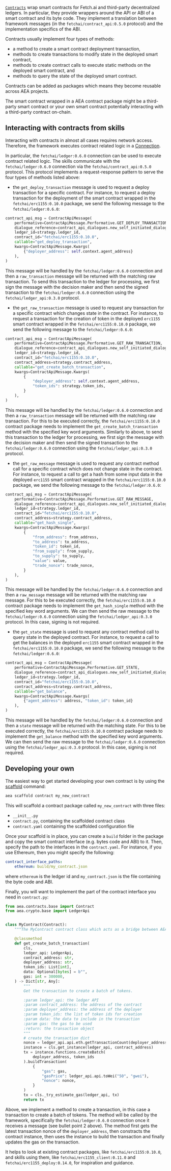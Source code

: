 <a href="../api/contracts/base#contract-objects">`Contracts`</a> wrap smart contracts for Fetch.ai and third-party decentralized ledgers. In particular, they provide wrappers around the API or ABI of a smart contract and its byte code. They implement a translation between framework messages (in the `fetchai/contract_api:0.5.0` protocol) and the implementation specifics of the ABI.

Contracts usually implement four types of methods:

- a method to create a smart contract deployment transaction,
- methods to create transactions to modify state in the deployed smart contract,
- methods to create contract calls to execute static methods on the deployed smart contract, and
- methods to query the state of the deployed smart contract.

Contracts can be added as packages which means they become reusable across AEA projects.

The smart contract wrapped in a AEA contract package might be a third-party smart contract or your own smart contract potentially interacting with a third-party contract on-chain.


## Interacting with contracts from skills

Interacting with contracts in almost all cases requires network access. Therefore, the framework executes contract related logic in a <a href="../connection">Connection</a>.

In particular, the `fetchai/ledger:0.6.0` connection can be used to execute contract related logic. The skills communicate with the `fetchai/ledger:0.6.0` connection via the `fetchai/contract_api:0.5.0` protocol. This protocol implements a request-response pattern to serve the four types of methods listed above:

- the `get_deploy_transaction` message is used to request a deploy transaction for a specific contract. For instance, to request a deploy transaction for the deployment of the smart contract wrapped in the `fetchai/erc1155:0.10.0` package, we send the following message to the `fetchai/ledger:0.6.0`:

``` python
contract_api_msg = ContractApiMessage(
    performative=ContractApiMessage.Performative.GET_DEPLOY_TRANSACTION,
    dialogue_reference=contract_api_dialogues.new_self_initiated_dialogue_reference(),
    ledger_id=strategy.ledger_id,
    contract_id="fetchai/erc1155:0.10.0",
    callable="get_deploy_transaction",
    kwargs=ContractApiMessage.Kwargs(
        {"deployer_address": self.context.agent_address}
    ),
)
```
This message will be handled by the `fetchai/ledger:0.6.0` connection and then a `raw_transaction` message will be returned with the matching raw transaction. To send this transaction to the ledger for processing, we first sign the message with the decision maker and then send the signed transaction to the `fetchai/ledger:0.6.0` connection using the `fetchai/ledger_api:0.3.0` protocol.

- the `get_raw_transaction` message is used to request any transaction for a specific contract which changes state in the contract. For instance, to request a transaction for the creation of token in the deployed `erc1155` smart contract wrapped in the `fetchai/erc1155:0.10.0` package, we send the following message to the `fetchai/ledger:0.6.0`:

``` python
contract_api_msg = ContractApiMessage(
    performative=ContractApiMessage.Performative.GET_RAW_TRANSACTION,
    dialogue_reference=contract_api_dialogues.new_self_initiated_dialogue_reference(),
    ledger_id=strategy.ledger_id,
    contract_id="fetchai/erc1155:0.10.0",
    contract_address=strategy.contract_address,
    callable="get_create_batch_transaction",
    kwargs=ContractApiMessage.Kwargs(
        {
            "deployer_address": self.context.agent_address,
            "token_ids": strategy.token_ids,
        }
    ),
)
```
This message will be handled by the `fetchai/ledger:0.6.0` connection and then a `raw_transaction` message will be returned with the matching raw transaction. For this to be executed correctly, the `fetchai/erc1155:0.10.0` contract package needs to implement the `get_create_batch_transaction` method with the specified key word arguments. Similarly to above, to send this transaction to the ledger for processing, we first sign the message with the decision maker and then send the signed transaction to the `fetchai/ledger:0.6.0` connection using the `fetchai/ledger_api:0.3.0` protocol.

- the `get_raw_message` message is used to request any contract method call for a specific contract which does not change state in the contract. For instance, to request a call to get a hash from some input data in the deployed `erc1155` smart contract wrapped in the `fetchai/erc1155:0.10.0` package, we send the following message to the `fetchai/ledger:0.6.0`:

``` python
contract_api_msg = ContractApiMessage(
    performative=ContractApiMessage.Performative.GET_RAW_MESSAGE,
    dialogue_reference=contract_api_dialogues.new_self_initiated_dialogue_reference(),
    ledger_id=strategy.ledger_id,
    contract_id="fetchai/erc1155:0.10.0",
    contract_address=strategy.contract_address,
    callable="get_hash_single",
    kwargs=ContractApiMessage.Kwargs(
        {
            "from_address": from_address,
            "to_address": to_address,
            "token_id": token_id,
            "from_supply": from_supply,
            "to_supply": to_supply,
            "value": value,
            "trade_nonce": trade_nonce,
        }
    ),
)
```
This message will be handled by the `fetchai/ledger:0.6.0` connection and then a `raw_message` message will be returned with the matching raw message. For this to be executed correctly, the `fetchai/erc1155:0.10.0` contract package needs to implement the `get_hash_single` method with the specified key word arguments. We can then send the raw message to the `fetchai/ledger:0.6.0` connection using the `fetchai/ledger_api:0.3.0` protocol. In this case, signing is not required.


- the `get_state` message is used to request any contract method call to query state in the deployed contract. For instance, to request a call to get the balances in the deployed `erc1155` smart contract wrapped in the `fetchai/erc1155:0.10.0` package, we send the following message to the `fetchai/ledger:0.6.0`:

``` python
contract_api_msg = ContractApiMessage(
    performative=ContractApiMessage.Performative.GET_STATE,
    dialogue_reference=contract_api_dialogues.new_self_initiated_dialogue_reference(),
    ledger_id=strategy.ledger_id,
    contract_id="fetchai/erc1155:0.10.0",
    contract_address=strategy.contract_address,
    callable="get_balance",
    kwargs=ContractApiMessage.Kwargs(
        {"agent_address": address, "token_id": token_id}
    ),
)
```
This message will be handled by the `fetchai/ledger:0.6.0` connection and then a `state` message will be returned with the matching state. For this to be executed correctly, the `fetchai/erc1155:0.10.0` contract package needs to implement the `get_balance` method with the specified key word arguments. We can then send the raw message to the `fetchai/ledger:0.6.0` connection using the `fetchai/ledger_api:0.3.0` protocol. In this case, signing is not required.


## Developing your own

The easiest way to get started developing your own contract is by using the <a href="../scaffolding">scaffold</a> command:

``` bash
aea scaffold contract my_new_contract
```

This will scaffold a contract package called `my_new_contract` with three files:

* `__init__.py` 
* `contract.py`, containing the scaffolded contract class
* `contract.yaml` containing the scaffolded configuration file


Once your scaffold is in place, you can create a `build` folder in the package and copy the smart contract interface (e.g. bytes code and ABI) to it. Then, specify the path to the interfaces in the `contract.yaml`. For instance, if you use Ethereum, then you might specify the following:

``` yaml
contract_interface_paths:
    ethereum: build/my_contract.json
```
where `ethereum` is the ledger id and `my_contract.json` is the file containing the byte code and ABI.


Finally, you will want to implement the part of the contract interface you need in `contract.py`:

``` python
from aea.contracts.base import Contract
from aea.crypto.base import LedgerApi


class MyContract(Contract):
    """The MyContract contract class which acts as a bridge between AEA framework and ERC1155 ABI."""

    @classmethod
    def get_create_batch_transaction(
        cls,
        ledger_api: LedgerApi,
        contract_address: str,
        deployer_address: str,
        token_ids: List[int],
        data: Optional[bytes] = b"",
        gas: int = 300000,
    ) -> Dict[str, Any]:
        """
        Get the transaction to create a batch of tokens.

        :param ledger_api: the ledger API
        :param contract_address: the address of the contract
        :param deployer_address: the address of the deployer
        :param token_ids: the list of token ids for creation
        :param data: the data to include in the transaction
        :param gas: the gas to be used
        :return: the transaction object
        """
        # create the transaction dict
        nonce = ledger_api.api.eth.getTransactionCount(deployer_address)
        instance = cls.get_instance(ledger_api, contract_address)
        tx = instance.functions.createBatch(
            deployer_address, token_ids
        ).buildTransaction(
            {
                "gas": gas,
                "gasPrice": ledger_api.api.toWei("50", "gwei"),
                "nonce": nonce,
            }
        )
        tx = cls._try_estimate_gas(ledger_api, tx)
        return tx
```
Above, we implement a method to create a transaction, in this case a transaction to create a batch of tokens. The method will be called by the framework, specifically the `fetchai/ledger:0.6.0` connection once it receives a message (see bullet point 2 above). The method first gets the latest transaction nonce of the `deployer_address`, then constracts the contract instance, then uses the instance to build the transaction and finally updates the gas on the transaction.

It helps to look at existing contract packages, like `fetchai/erc1155:0.10.0`, and skills using them, like `fetchai/erc1155_client:0.11.0` and `fetchai/erc1155_deploy:0.14.0`, for inspiration and guidance.